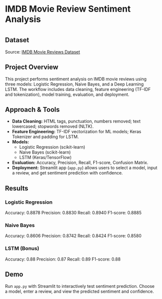 # IMDB Movie Review Sentiment Analysis
#
## Dataset
Source: [IMDB Movie Reviews Dataset](https://www.kaggle.com/datasets/mantri7/imdb-movie-reviews-dataset)

## Project Overview
This project performs sentiment analysis on IMDB movie reviews using three models: Logistic Regression, Naive Bayes, and a Deep Learning LSTM. The workflow includes data cleaning, feature engineering (TF-IDF and tokenization), model training, evaluation, and deployment.

## Approach & Tools
- **Data Cleaning:** HTML tags, punctuation, numbers removed; text lowercased; stopwords removed (NLTK).
- **Feature Engineering:** TF-IDF vectorization for ML models; Keras Tokenizer and padding for LSTM.
- **Models:**
	- Logistic Regression (scikit-learn)
	- Naive Bayes (scikit-learn)
	- LSTM (Keras/TensorFlow)
- **Evaluation:** Accuracy, Precision, Recall, F1-score, Confusion Matrix.
- **Deployment:** Streamlit app (`app.py`) allows users to select a model, input a review, and get sentiment prediction with confidence.

## Results

### Logistic Regression
Accuracy: 0.8878
Precision: 0.8830
Recall: 0.8940
F1-score: 0.8885

### Naive Bayes
Accuracy: 0.8606
Precision: 0.8742
Recall: 0.8424
F1-score: 0.8580

### LSTM (Bonus)
Accuracy: 0.88
Precision: 0.87
Recall: 0.89
F1-score: 0.88

## Demo
Run `app.py` with Streamlit to interactively test sentiment prediction. Choose a model, enter a review, and view the predicted sentiment and confidence.
